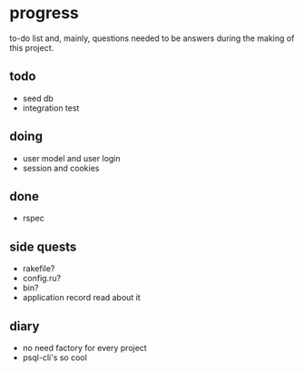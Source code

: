 # progress

to-do list and, mainly, questions needed to be answers during the making of this project.


## todo

- seed db
- integration test


## doing

- user model and user login
- session and cookies


## done

- rspec


## side quests

- rakefile?
- config.ru?
- bin?
- application record read about it


## diary

- no need factory for every project
- psql-cli's so cool

